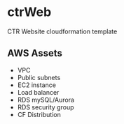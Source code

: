 # ctrWeb
CTR Website cloudformation template
## AWS Assets
* VPC
* Public subnets
* EC2 instance
* Load balancer
* RDS mySQL/Aurora
* RDS security group 
* CF Distribution
